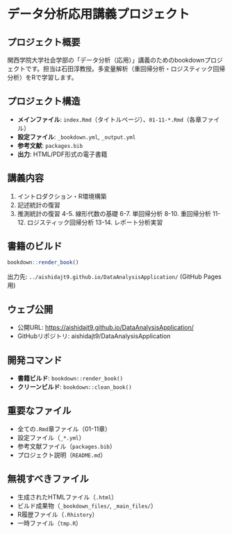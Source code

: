 # データ分析応用講義プロジェクト

## プロジェクト概要
関西学院大学社会学部の「データ分析（応用）」講義のためのbookdownプロジェクトです。担当は石田淳教授。多変量解析（重回帰分析・ロジスティック回帰分析）をRで学習します。

## プロジェクト構造
- **メインファイル**: `index.Rmd`（タイトルページ）、`01-11-*.Rmd`（各章ファイル）
- **設定ファイル**: `_bookdown.yml`, `_output.yml`
- **参考文献**: `packages.bib`
- **出力**: HTML/PDF形式の電子書籍

## 講義内容
1. イントロダクション・R環境構築
2. 記述統計の復習
3. 推測統計の復習
4-5. 線形代数の基礎
6-7. 単回帰分析
8-10. 重回帰分析
11-12. ロジスティック回帰分析
13-14. レポート分析実習

## 書籍のビルド
```r
bookdown::render_book()
```

出力先: `../aishidajt9.github.io/DataAnalysisApplication/` (GitHub Pages用)

## ウェブ公開
- 公開URL: https://aishidajt9.github.io/DataAnalysisApplication/
- GitHubリポジトリ: aishidajt9/DataAnalysisApplication

## 開発コマンド
- **書籍ビルド**: `bookdown::render_book()`
- **クリーンビルド**: `bookdown::clean_book()`

## 重要なファイル
- 全ての`.Rmd`章ファイル（01-11章）
- 設定ファイル（`_*.yml`）
- 参考文献ファイル（`packages.bib`）
- プロジェクト説明（`README.md`）

## 無視すべきファイル
- 生成されたHTMLファイル（`.html`）
- ビルド成果物（`_bookdown_files/`, `_main_files/`）
- R履歴ファイル（`.Rhistory`）
- 一時ファイル（`tmp.R`）